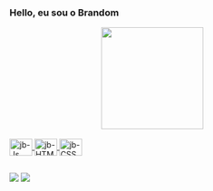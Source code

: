 ### Hello, eu sou o Brandom 



<div align="center">
  <a href="https://github.com/brandomx">
  <img height="180em" src="https://github-readme-stats.vercel.app/api?username=brandomx&show_icons=true&theme=dark&include_all_commits=true&count_private=true"/>
</div>


<div style="display: inline_block"><br>
  <img align="center" alt="jb-Js" height= "30" width="40" src="https://cdn.jsdelivr.net/gh/devicons/devicon/icons/javascript/javascript-original.svg">
  <img align="center" alt="jb-HTML" height= "30" width="40" src="https://cdn.jsdelivr.net/gh/devicons/devicon/icons/html5/html5-original.svg">
  <img align="center" alt="jb-CSS" height= "30" width="40" src="https://cdn.jsdelivr.net/gh/devicons/devicon/icons/css3/css3-original.svg">
</div>

##

<div>

<a href="https://www.linkedin.com/in/jonas-brandom-681005165/" target="_blank"><img src="https://img.shields.io/badge/-LinkedIn-%230077B5?style=for-the-badge&logo=linkedin&logoColor=white" target="_blank"></a>
  <a href = "mailto:contatojonasbrandom10@gmail.com"><img src="https://img.shields.io/badge/Gmail-D14836?style=for-the-badge&logo=gmail&logoColor=white"></a>


</div>
